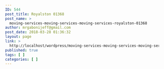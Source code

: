 ```yaml
---
ID: 544
post_title: Royalston 01368
post_name: >
  moving-services-moving-services-moving-services-royalston-01368
author: mrgabonijeff@gmail.com
post_date: 2018-03-28 01:36:32
layout: page
link: >
  http://localhost/wordpress/moving-services-moving-services-moving-services-royalston-01368/
published: true
tags: [ ]
categories: [ ]
---
```

